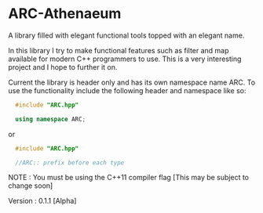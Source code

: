 # ARC-Athenaeum
A library filled with elegant functional tools topped with an elegant name.

In this library I try to make functional features such as filter and map available for modern C++ programmers to use.
This is a very interesting project and I hope to further it on.

Current the library is header only and has its own namespace name ARC. To use the functionality include the following header and namespace like so:

```c++
  #include "ARC.hpp"

  using namespace ARC;
```

or

```c++
  #include "ARC.hpp"

  //ARC:: prefix before each type
```

NOTE : You must be using the C++11 compiler flag [This may be subject to change soon]

Version : 0.1.1 [Alpha]
